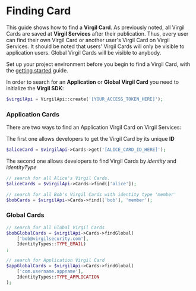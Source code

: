 # Finding Card

This guide shows how to find a **Virgil Card**. As previously noted, all Virgil Cards are saved at **Virgil Services** after their publication. Thus, every user can find their own Virgil Card or another user's Virgil Card on Virgil Services. It should be noted that users' Virgil Cards will only be visible to application users. Global Virgil Cards will be visible to anybody.

Set up your project environment before you begin to find a Virgil Card, with the [getting started](https://github.com/VirgilSecurity/virgil-sdk-php/blob/docs-review/documentation/guides/configuration/client-configuration.md) guide.


In order to search for an **Application** or **Global Virgil Card** you need to initialize the **Virgil SDK**:

```php
$virgilApi = VirgilApi::create('[YOUR_ACCESS_TOKEN_HERE]');
```

### Application Cards

There are two ways to find an Application Virgil Card on Virgil Services:

The first one allows developers to get the Virgil Card by its unique **ID**

```php
$aliceCard = $virgilApi->Cards->get('[ALICE_CARD_ID_HERE]');
```

The second one allows developers to find Virgil Cards by *identity* and *identityType*

```php
// search for all Alice's Virgil Cards.
$aliceCards = $virgilApi->Cards->find(['alice']);

// search for all Bob's Virgil Cards with identity type 'member'
$bobCards = $virgilApi->Cards->find(['bob'], 'member');
```


### Global Cards

```php
// search for all Global Virgil Cards
$bobGlobalCards = $virgilApi->Cards->findGlobal(
    ['bob@virgilsecurity.com'],
    IdentityTypes::TYPE_EMAIL)
;

// search for Application Virgil Card
$appGlobalCards = $virgilApi->Cards->findGlobal(
    ['com.username.appname'],
    IdentityTypes::TYPE_APPLICATION
);
```

